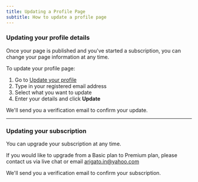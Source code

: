 ```yaml
---
title: Updating a Profile Page
subtitle: How to update a profile page
---
```


<h3>Updating your profile details</h3>

Once your page is published and you've started a subscription, you can change your page information at any time. 

To update your profile page:

<ol>
  <li>Go to <a href="{{ site.url }}/update">Update your profile</a></li>
  <li>Type in your registered email address</li>
  <li>Select what you want to update</li>
  <li>Enter your details and click <b>Update</b></li>
</ol>

We'll send you a verification email to confirm your update.

<hr>

<h3>Updating your subscription</h3>

You can upgrade your subscription at any time. 

If you would like to upgrade from a Basic plan to Premium plan, please contact us via live chat or email arigato.in@yahoo.com

We'll send you a verification email to confirm your subscription.
